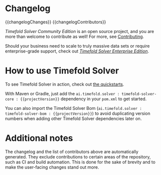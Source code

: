 # Changelog

{{changelogChanges}}
{{changelogContributors}}

_Timefold Solver Community Edition_ is an open source project, 
and you are more than welcome to contribute as well! 
For more, see [Contributing](https://github.com/TimefoldAI/timefold-solver/blob/main/CONTRIBUTING.adoc).

Should your business need to scale to truly massive data sets or require enterprise-grade support, 
check out [_Timefold Solver Enterprise Edition_](https://github.com/TimefoldAI/timefold-solver-enterprise/releases). 

# How to use Timefold Solver

To see Timefold Solver in action, check out [the quickstarts](https://github.com/TimefoldAI/timefold-quickstarts).

[//]: # (Ideally we'd show the pom.xml snippet, but a JReleaser bug would remove all whitespace from it.)
[//]: # (See https://github.com/jreleaser/jreleaser/issues/1142)
With Maven or Gradle, 
just add the `ai.timefold.solver : timefold-solver-core : {{projectVersion}}` dependency in your `pom.xml` to get started.

You can also import the Timefold Solver Bom (`ai.timefold.solver : timefold-solver-bom : {{projectVersion}}`) 
to avoid duplicating version numbers when adding other Timefold Solver dependencies later on.

# Additional notes

The changelog and the list of contributors above are automatically generated.
They exclude contributions to certain areas of the repository, such as CI and build automation.
This is done for the sake of brevity and to make the user-facing changes stand out more.